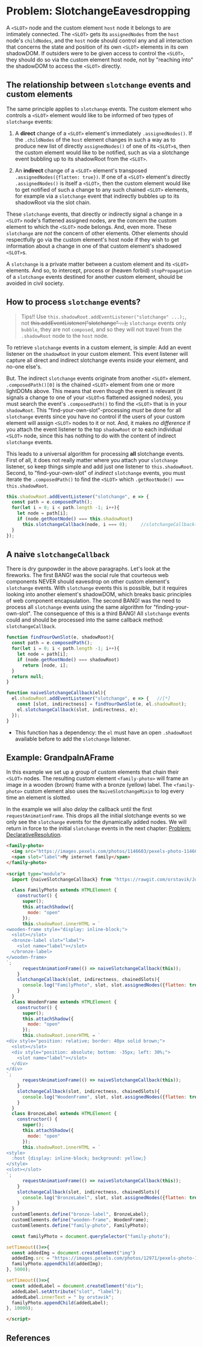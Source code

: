 # Problem: SlotchangeEavesdropping

A `<SLOT>` node and the custom element `host` node it belongs to are intimately connected.
The `<SLOT>` gets its `assignedNodes` from the `host` node's `childNodes`,
and the `host` node should control any and all interaction that concerns the state and position of
its own `<SLOT>` elements in its own shadowDOM.
If outsiders were to be given access to control the `<SLOT>`, they should do so via the custom element
host node, not by "reaching into" the shadowDOM to access the `<SLOT>` directly.

## The relationship between `slotchange` events and custom elements

The same principle applies to `slotchange` events.
The custom element who controls a `<SLOT>` element would like to be informed of two types of `slotchange`
events:

1. A **direct** change of a `<SLOT>` element's immediately `.assignedNodes()`.
If the `.childNodes` of the `host` element changes in such a way as to produce new list of directly
`assignedNodes()` of one of its `<SLOT>`s, then the custom element would like to be notified, 
such as via a slotchange event bubbling up to its shadowRoot from the `<SLOT>`.

2. An **indirect** change of a `<SLOT>` element's transposed `.assignedNodes({flatten: true})`.
If one of a `<SLOT>` element's directly `.assignedNodes()` is itself a `<SLOT>`,
then the custom element would like to get notified of such a change to any such chained `<SLOT>`
elements, for example via a `slotchange` event that indirectly bubbles up to its shadowRoot via 
the slot chain.

These `slotchange` events, that directly or indirectly signal a change in a `<SLOT>` node's
flattened assigned nodes, are the concern the custom element to which the `<SLOT>` node belongs.
And, even more. These `slotchange` are *not* the concern of other elements.
Other elements should respectfully go via the custom element's host node if they wish to get
information about a change in one of that custom element's shadowed `<SLOT>`s.

A `slotchange` is a private matter between a custom element and its `<SLOT>` elements.
And so, to intercept, process or (heaven forbid) `stopPropagation` of a `slotchange` events
destined for another custom element, should be avoided in civil society. 

## How to process `slotchange` events?

> Tips!! Use `this.shadowRoot.addEventListener("slotchange" ...);`, not ~~this.addEventListener("slotchange" ...);~~
`slotchange` events only `bubble`, they are not `composed`, 
and so they will not travel from the `.shadowRoot` node to the `host` node.

To retrieve `slotchange` events in a custom element, is simple:
Add an event listener on the `shadowRoot` in your custom element.
This event listener will capture all direct and indirect slotchange events inside your element,
and no-one else's.

But. The indirect `slotchange` events originate from another `<SLOT>` element.
`.composedPath()[0]` is the chained `<SLOT>` element from one or more lightDOMs above.
This means that even though the event is relevant 
(it signals a change to one of your `<SLOT>`s flattened assigned nodes), 
you must search the event's `.composedPath()` to find the `<SLOT>` that is in your `shadowRoot`.
This "find-your-own-slot"-processing *must* be done for all `slotchange` events since 
you have no control if the users of your custom element will assign `<SLOT>` nodes to it or not.
And, it makes *no difference* if you attach the event listener to the top `shadowRoot` or to each
individual `<SLOT>` node, since this has nothing to do with the content of indirect `slotchange` events.

This leads to a universal algorithm for processing **all** slotchange events.
First of all, it does not really matter where you attach your `slotchange` listener, 
so keep things simple and add just one listener to `this.shadowRoot`.
Second, to "find-your-own-slot" of *indirect* `slotchange` events,
you must iterate the `.composedPath()` to find the `<SLOT>` which `.getRootNode() === this.shadowRoot`.

```javascript
this.shadowRoot.addEventListener("slotchange", e => {
  const path = e.composedPath();
  for(let i = 0; i < path.length -1; i++){
    let node = path[i];
    if (node.getRootNode() === this.shadowRoot)
      this.slotchangeCallback(node, i === 0);     //slotchangeCallback(slotNode, isADirectChange)
  }
});
```

## A naive `slotchangeCallback`

There is dry gunpowder in the above paragraphs. Let's look at the fireworks.
The first BANG! was the social rule that courteous web components NEVER should eavesdrop 
on other custom element's `slotchange` events.
With `slotchange` events this is possible, but it requires looking into another element's
shadowDOM, which breaks basic principles of web component encapsulation.
The second BANG! was the need to process all `slotchange` events using the same algorithm
for "finding-your-own-slot".
The consequence of this is a third BANG! 
All `slotchange` events could and should be processed into the same callback method: 
`slotchangeCallback`.

```javascript
function findYourOwnSlot(e, shadowRoot){
  const path = e.composedPath();
  for(let i = 0; i < path.length -1; i++){
    let node = path[i];
    if (node.getRootNode() === shadowRoot)
      return [node, i];
  }
  return null;
}

function naiveSlotchangeCallback(el){
  el.shadowRoot.addEventListener("slotchange", e => {   //[*]
    const [slot, indirectness] = findYourOwnSlot(e, el.shadowRoot);
    el.slotchangeCallback(slot, indirectness, e);
  });
}
```
 * This function has a dependency: 
   the `el` must have an open `.shadowRoot` available before to add the `slotchange` listener.

## Example: GrandpaInAFrame

In this example we set up a group of custom elements that chain their `<SLOT>` nodes.
The resulting custom element `<family-photo>` will 
frame an image in a wooden (brown) frame with a bronze (yellow) label.
The `<family-photo>` custom element also uses the `NaiveSlotchangeMixin` to
log every time an element is slotted.

In the example we will also *delay* the callback until the first `requestAnimationFrame`.
This drops all the initial slotchange events so we only see the `slotchange` events for the
dynamically added nodes.
We will return in force to the initial `slotchange` events in the next chapter:
[Problem: DeclarativeResolution](Problem_DeclarativeResolution.md).

```html
<family-photo>
  <img src="https://images.pexels.com/photos/1146603/pexels-photo-1146603.jpeg?auto=compress&cs=tinysrgb&dpr=2&h=125" alt="grandpa">
  <span slot="label">My internet family</span>
</family-photo>
 
<script type="module">
  import {naiveSlotchangeCallback} from "https://rawgit.com/orstavik/JoiComponents/master/src/slot/NaiveSlotchangeCallback.js";

  class FamilyPhoto extends HTMLElement {
    constructor() {
      super();
      this.attachShadow({
        mode: "open"
      });
      this.shadowRoot.innerHTML = `
<wooden-frame style="display: inline-block;">
  <slot></slot>
  <bronze-label slot="label">
    <slot name="label"></slot>
  </bronze-label>
</wooden-frame>
`;
      requestAnimationFrame(() => naiveSlotchangeCallback(this));
    }
    slotchangeCallback(slot, indirectness, chainedSlots){
      console.log("FamilyPhoto", slot, slot.assignedNodes({flatten: true}), indirectness, chainedSlots);
    } 
  }
  class WoodenFrame extends HTMLElement {
    constructor() {
      super();
      this.attachShadow({
        mode: "open"
      });
      this.shadowRoot.innerHTML = `
<div style="position: relative; border: 40px solid brown;">
  <slot></slot>
  <div style="position: absolute; bottom: -35px; left: 30%;">
    <slot name="label"></slot>
  </div>
</div>
`;
      requestAnimationFrame(() => naiveSlotchangeCallback(this));
    }
    slotchangeCallback(slot, indirectness, chainedSlots){
      console.log("WoodenFrame", slot, slot.assignedNodes({flatten: true}), indirectness, chainedSlots);
    } 
  }
  class BronzeLabel extends HTMLElement {
    constructor() {
      super();
      this.attachShadow({
        mode: "open"
      });
      this.shadowRoot.innerHTML = `
<style>
  :host {display: inline-block; background: yellow;}  
</style>
<slot></slot>
`;
      requestAnimationFrame(() => naiveSlotchangeCallback(this));
    }
    slotchangeCallback(slot, indirectness, chainedSlots){
      console.log("BronzeLabel", slot, slot.assignedNodes({flatten: true}), indirectness, chainedSlots); 
    } 
  }
  customElements.define("bronze-label", BronzeLabel);
  customElements.define("wooden-frame", WoodenFrame);
  customElements.define("family-photo", FamilyPhoto);

  const familyPhoto = document.querySelector("family-photo");

setTimeout(()=>{
  const addedImg = document.createElement("img")
  addedImg.src = "https://images.pexels.com/photos/12971/pexels-photo-12971.jpeg?auto=compress&cs=tinysrgb&dpr=2&h=125";
  familyPhoto.appendChild(addedImg);  
}, 5000); 

setTimeout(()=>{
  const addedLabel = document.createElement("div");
  addedLabel.setAttribute("slot", "label");
  addedLabel.innerText = " by orstavik";
  familyPhoto.appendChild(addedLabel); 
}, 10000); 

</script>
```

## References